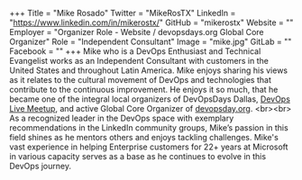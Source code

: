 +++
Title = "Mike Rosado"
Twitter = "MikeRosTX"
LinkedIn = "https://www.linkedin.com/in/mikerostx/"
GitHub = "mikerostx"
Website = ""
Employer = "Organizer Role - Website / devopsdays.org Global Core Organizer"
Role = "Independent Consultant"
Image = "mike.jpg"
GitLab = ""
Facebook = ""
+++
Mike who is a DevOps Enthusiast and Technical Evangelist works as an Independent Consultant with customers in the United States and throughout Latin America. Mike enjoys sharing his views as it relates to the cultural movement of DevOps and technologies that contribute to the continuous improvement. He enjoys it so much, that he became one of the integral local organizers of DevOpsDays Dallas, [DevOps Live Meetup](https://www.meetup.com/DevOpsLive/), and active Global Core Organizer of [devopsday.org](https://www.devopsdays.org/about). &lt;br&gt;&lt;br&gt; As a recognized leader in the DevOps space with exemplary recommendations in the LinkedIn community groups, Mike’s passion in this field shines as he mentors others and enjoys tackling challenges. Mike&#39;s vast experience in helping Enterprise customers for 22&#43; years at Microsoft in various capacity serves as a base as he continues to evolve in this DevOps journey. 